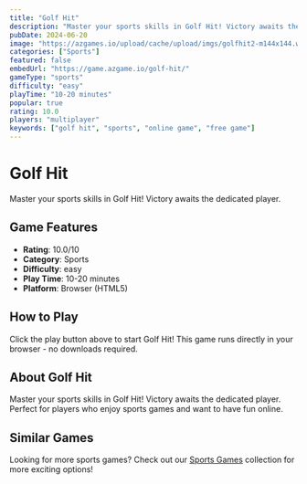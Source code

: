 ```yaml
---
title: "Golf Hit"
description: "Master your sports skills in Golf Hit! Victory awaits the dedicated player."
pubDate: 2024-06-20
image: "https://azgames.io/upload/cache/upload/imgs/golfhit2-m144x144.webp"
categories: ["Sports"]
featured: false
embedUrl: "https://game.azgame.io/golf-hit/"
gameType: "sports"
difficulty: "easy"
playTime: "10-20 minutes"
popular: true
rating: 10.0
players: "multiplayer"
keywords: ["golf hit", "sports", "online game", "free game"]
---
```


# Golf Hit

Master your sports skills in Golf Hit! Victory awaits the dedicated player.

## Game Features

- **Rating**: 10.0/10
- **Category**: Sports
- **Difficulty**: easy
- **Play Time**: 10-20 minutes
- **Platform**: Browser (HTML5)

## How to Play

Click the play button above to start Golf Hit! This game runs directly in your browser - no downloads required.

## About Golf Hit

Master your sports skills in Golf Hit! Victory awaits the dedicated player. Perfect for players who enjoy sports games and want to have fun online.

## Similar Games

Looking for more sports games? Check out our [Sports Games](/categories/sports) collection for more exciting options!
